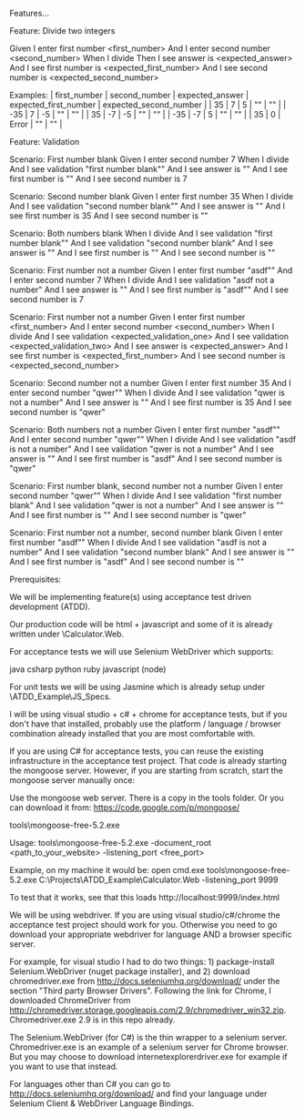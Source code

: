 Features...

Feature: Divide two integers

Given I enter first number <first_number>
And I enter second number <second_number>
When I divide
Then I see answer is <expected_answer>
And I see first number is <expected_first_number>
And I see second number is <expected_second_number>

Examples:
| first_number | second_number | expected_answer | expected_first_number | expected_second_number |
| 35 | 7 | 5 | "" | "" |
| -35 | 7 | -5 | "" | "" |
| 35 | -7 | -5 | "" | "" |
| -35 | -7 | 5 | "" | "" |
| 35 | 0 | Error | "" | "" |

Feature: Validation

Scenario: First number blank
Given I enter second number 7
When I divide
And I see validation "first number blank""
And I see answer is ""
And I see first number is ""
And I see second number is 7


Scenario: Second number blank
Given I enter first number 35
When I divide
And I see validation "second number blank""
And I see answer is ""
And I see first number is 35
And I see second number is ""


Scenario: Both numbers blank
When I divide
And I see validation "first number blank""
And I see validation "second number blank"
And I see answer is ""
And I see first number is ""
And I see second number is ""

Scenario: First number not a number
Given I enter first number "asdf""
And I enter second number 7
When I divide
And I see validation "asdf not a number"
And I see answer is ""
And I see first number is "asdf""
And I see second number is 7

Scenario: First number not a number
Given I enter first number <first_number>
And I enter second number <second_number>
When I divide
And I see validation <expected_validation_one>
And I see validation <expected_validation_two>
And I see answer is <expected_answer>
And I see first number is <expected_first_number>
And I see second number is <expected_second_number>


Scenario: Second number not a number
Given I enter first number 35
And I enter second number "qwer""
When I divide
And I see validation "qwer is not a number"
And I see answer is ""
And I see first number is 35
And I see second number is "qwer"

Scenario: Both numbers not a number
Given I enter first number "asdf""
And I enter second number "qwer""
When I divide
And I see validation "asdf is not a number"
And I see validation "qwer is not a number"
And I see answer is ""
And I see first number is "asdf"
And I see second number is "qwer"


Scenario: First number blank, second number not a number
Given I enter second number "qwer""
When I divide
And I see validation "first number blank"
And I see validation "qwer is not a number"
And I see answer is ""
And I see first number is ""
And I see second number is "qwer"

Scenario: First number not a number, second number blank
Given I enter first number "asdf""
When I divide
And I see validation "asdf is not a number"
And I see validation "second number blank"
And I see answer is ""
And I see first number is "asdf"
And I see second number is ""


Prerequisites:

We will be implementing feature(s) using acceptance test driven development (ATDD). 

Our production code will be html + javascript and some of it is already written under <Repo>\Calculator.Web.

For acceptance tests we will use Selenium WebDriver which supports:

java
csharp
python
ruby
javascript (node)

For unit tests we will be using Jasmine which is already setup under <Repo>\ATDD_Example\JS_Specs.

I will be using visual studio + c# + chrome for acceptance tests, but if you don't have that installed, probably use the platform / language / browser combination already installed that you are most comfortable with.

If you are using C# for acceptance tests, you can reuse the existing infrastructure in the acceptance test project. That code is already starting the mongoose server. However, if you are starting from scratch, start the mongoose server manually once:

Use the mongoose web server. There is a copy in the tools folder. Or you can download it from: https://code.google.com/p/mongoose/

tools\mongoose-free-5.2.exe

Usage: 
tools\mongoose-free-5.2.exe -document_root <path_to_your_website> -listening_port <free_port>

Example, on my machine it would be:
open cmd.exe
tools\mongoose-free-5.2.exe C:\Projects\ATDD_Example\Calculator.Web -listening_port 9999

To test that it works, see that this loads http://localhost:9999/index.html

We will be using webdriver. If you are using visual studio/c#/chrome the acceptance test project should work for you. Otherwise you need to go download your appropriate webdriver for language AND a browser specific server. 

For example, for visual studio I had to do two things: 1) package-install Selenium.WebDriver (nuget package installer), and 2) download chromedriver.exe from http://docs.seleniumhq.org/download/ under the section "Third party Browser Drivers". Following the link for Chrome, I downloaded ChromeDriver from http://chromedriver.storage.googleapis.com/2.9/chromedriver_win32.zip. Chromedriver.exe 2.9 is in this repo already.

The Selenium.WebDriver (for C#) is the thin wrapper to a selenium server. Chromedriver.exe is an example of a selenium server for Chrome browser. But you may choose to download internetexplorerdriver.exe for example if you want to use that instead.

For languages other than C# you can go to http://docs.seleniumhq.org/download/ and find your language under Selenium Client & WebDriver Language Bindings.

